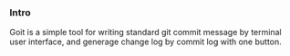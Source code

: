 ### Intro

Goit is a simple tool for writing standard git commit message by terminal user interface, and generage change log by commit log with one button. 